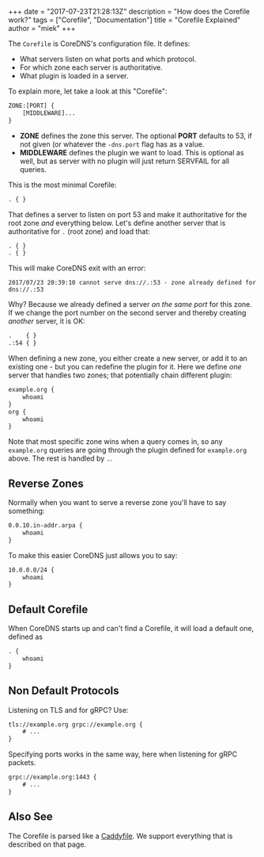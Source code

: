 +++
date = "2017-07-23T21:28:13Z"
description = "How does the Corefile work?"
tags = ["Corefile", "Documentation"]
title = "Corefile Explained"
author = "miek"
+++

The `Corefile` is CoreDNS's configuration file. It defines:

* What servers listen on what ports and which protocol.
* For which zone each server is authoritative.
* What plugin is loaded in a server.

To explain more, let take a look at this "Corefile":

~~~ txt
ZONE:[PORT] {
    [MIDDLEWARE]...
}
~~~

* **ZONE** defines the zone this server. The optional **PORT** defaults to 53, if not given (or
  whatever the `-dns.port` flag has as a value.
* **MIDDLEWARE** defines the plugin we want to load. This is optional as well, but as server
  with no plugin will just return SERVFAIL for all queries.

This is the most minimal Corefile:

~~~ txt
. { }
~~~

That defines a server to listen on port 53 and make it authoritative for the root zone *and*
everything below. Let's define another server that is authoritative for `.` (root zone) and load
that:

~~~ txt
. { }
. { }
~~~

This will make CoreDNS exit with an error:
~~~
2017/07/23 20:39:10 cannot serve dns://.:53 - zone already defined for dns://.:53
~~~

Why? Because we already defined a server *on the same port* for this zone. If we change the port
number on the second server and thereby creating *another* server, it is OK:

~~~ txt
.    { }
.:54 { }
~~~

When defining a new zone, you either create a new server, or add it to an existing one - but you can
redefine the plugin for it. Here we define *one* server that handles two zones; that potentially
chain different plugin:

~~~ txt
example.org {
    whoami
}
org {
    whoami
}
~~~

Note that most specific zone wins when a query comes in, so any `example.org` queries are going
through the plugin defined for `example.org` above. The rest is handled by `.`.

## Reverse Zones

Normally when you want to serve a reverse zone you'll have to say something:

~~~ txt
0.0.10.in-addr.arpa {
    whoami
}
~~~

To make this easier CoreDNS just allows you to say:

~~~ txt
10.0.0.0/24 {
    whoami
}
~~~

## Default Corefile

When CoreDNS starts up and can't find a Corefile, it will load a default one, defined as

~~~ txt
. {
    whoami
}
~~~

## Non Default Protocols

Listening on TLS and for gRPC? Use:

~~~ txt
tls://example.org grpc://example.org {
    # ...
}
~~~

Specifying ports works in the same way, here when listening for gRPC packets.

~~~ txt
grpc://example.org:1443 {
    # ...
}
~~~

## Also See

The Corefile is parsed like a [Caddyfile](https://caddyserver.com/docs/caddyfile). We support
everything that is described on that page.
